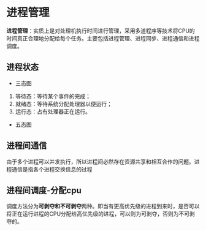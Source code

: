 # 进程管理

**进程管理**：实质上是对处理机执行时间进行管理，采用多道程序等技术将CPU的时间真正合理地分配给每个任务。主要包括进程管理、进程同步、进程通信和进程调度。



## 进程状态

- 三态图

1. 等待态：等待某个事件的完成；
2. 就绪态：等待系统分配处理器以便运行；
3. 运行态：占有处理器正在运行。



- 五态图



##  进程间通信

由于多个进程可以并发执行，所以进程间必然存在资源共享和相互合作的问题。进程通信是指各个进程交换信息的过程





## 进程间调度-分配cpu

调度方法分为**可剥夺和不可剥夺**两种。即当有更高优先级的进程到来时，是否可以将正在运行进程的CPU分配给高优先级的进程，可以则为可剥夺，否则为不可剥夺的。